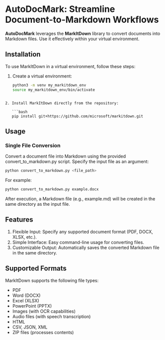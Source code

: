# AutoDocMark: Streamline Document-to-Markdown Workflows

**AutoDocMark** leverages the **MarkItDown** library to convert documents into Markdown files. Use it effectively within your virtual environment.

## Installation

To use MarkItDown in a virtual environment, follow these steps:

1. Create a virtual environment:

   ```bash
   python3 -m venv my_markitdown_env
   source my_markitdown_env/bin/activate
```

2. Install MarkItDown directly from the repository:

   ```bash
   pip install git+https://github.com/microsoft/markitdown.git
   ```

## Usage

### Single File Conversion
Convert a document file into Markdown using the provided convert_to_markdown.py script. Specify the input file as an argument:

```bash
python convert_to_markdown.py <file_path>

```

For example:
```bash
python convert_to_markdown.py example.docx
```

After execution, a Markdown file (e.g., example.md) will be created in the same directory as the input file.

## Features
1. Flexible Input: Specify any supported document format (PDF, DOCX, XLSX, etc.).
2. Simple Interface: Easy command-line usage for converting files.
3. Customizable Output: Automatically saves the converted Markdown file in the same directory.

## Supported Formats

MarkItDown supports the following file types:

- PDF
- Word (DOCX)
- Excel (XLSX)
- PowerPoint (PPTX)
- Images (with OCR capabilities)
- Audio files (with speech transcription)
- HTML
- CSV, JSON, XML
- ZIP files (processes contents)
